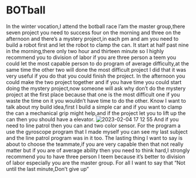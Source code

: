 # BOTball
In the winter vocation,I attend the botball race I’am the master group,there seven project you need to success four on the morning and three on the afternoon and there’s a mystery project,in each pm and am you need to build a robot first and let the robot to clamp the can.
It start at half past nine in the morning,there only two hour and thirteen minute so I highly recommend you to division of labor if you are three person a teem you could let the most capable person to do program of average difficulty,at the same time the other two will done the most difficult project I did that it was very useful if you do that you could finish the project.
In the afternoon you could make the two project together and if you have time you could start doing the mystery project,now someone will ask why don’t do the mystery project at the first place because that one is the most difficult one if you waste the time on it you wouldn’t have time to do the other. 
Know I want to talk about my build idea,first I build a simple car and if you want to clamp the can a mechanical grip might help,and if the project let you to lift up the can then you should have a elevator.
![2023-02-04 17 12 55](https://user-images.githubusercontent.com/104810793/218293148-2dc669eb-2dcb-42c0-a15f-2f845ce8609b.jpg)
And if you need to line patrol then you can and two color sensor.
For the program a use the gyroscope program that I made myself you can see my last subject and the line patrol program was in it too.
The lasting thing I want to say is about to choose the teammate,if you are very capable then that not really matter but if you are of average ability then you need to think hard,I strongly recommend you to have three person I teem because it’s better to division of labor especially you are the master group.
For all I want to say that “Not until the last minute,Don’t give up”
